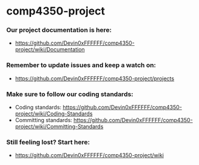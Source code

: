 # comp4350-project

### Our project documentation is here:
* https://github.com/Devin0xFFFFFF/comp4350-project/wiki/Documentation

### Remember to update issues and keep a watch on:
* https://github.com/Devin0xFFFFFF/comp4350-project/projects

### Make sure to follow our coding standards:
* Coding standards: https://github.com/Devin0xFFFFFF/comp4350-project/wiki/Coding-Standards
* Committing standards: https://github.com/Devin0xFFFFFF/comp4350-project/wiki/Committing-Standards

### Still feeling lost? Start here:
* https://github.com/Devin0xFFFFFF/comp4350-project/wiki
